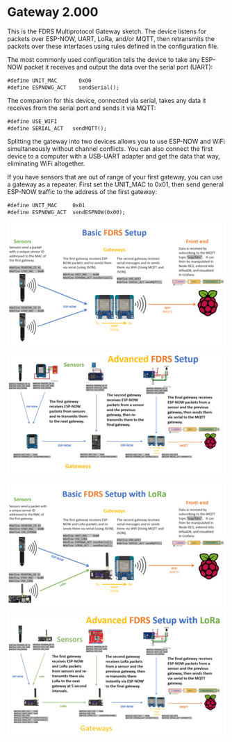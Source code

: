 # Gateway 2.000

This is the FDRS Multiprotocol Gateway sketch. The device listens for packets over ESP-NOW, UART, LoRa, and/or MQTT, then retransmits the packets over these interfaces using rules defined in the configuration file.

The most commonly used configuration tells the device to take any ESP-NOW packet it receives and output the data over the serial port (UART):
```
#define UNIT_MAC       0x00
#define ESPNOWG_ACT    sendSerial();
```
The companion for this device, connected via serial, takes any data it receives from the serial port and sends it via MQTT:
```
#define USE_WIFI
#define SERIAL_ACT   sendMQTT();
```
Splitting the gateway into two devices allows you to use ESP-NOW and WiFi simultaneously without channel conflicts. You can also connect the first device to a computer with a USB-UART adapter and get the data that way, eliminating WiFi altogether.

If you have sensors that are out of range of your first gateway, you can use a gateway as a repeater. First set the UNIT_MAC to 0x01, then send general ESP-NOW traffic to the address of the first gateway:
```
#define UNIT_MAC     0x01 
#define ESPNOWG_ACT  sendESPNOW(0x00);
```
![Basic](/FDRS_Gateway2000/Basic_Setup.png)

![Advanced](/FDRS_Gateway2000/Advanced_Setup.png)

![Basic LoRa](/FDRS_Gateway2000/Basic_LoRa_Setup.png)

![Advanced LoRa](/FDRS_Gateway2000/Advanced_Setup_LoRa.png)

